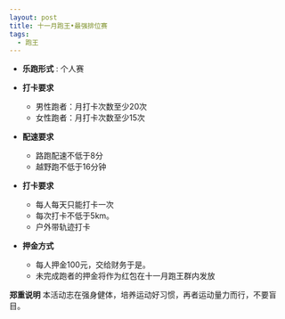```yaml
---
layout: post
title: 十一月跑王•最强排位赛
tags:
  - 跑王
---
```


- **乐跑形式** : 个人赛

- **打卡要求** 
  - 男性跑者：月打卡次数至少20次
  - 女性跑者：月打卡次数至少15次

- **配速要求**
  - 路跑配速不低于8分
  - 越野跑不低于16分钟

- **打卡要求**
  - 每人每天只能打卡一次
  - 每次打卡不低于5km。
  - 户外带轨迹打卡
  
- **押金方式**
  - 每人押金100元，交给财务于是。
  - 未完成跑者的押金将作为红包在十一月跑王群内发放


**郑重说明** 本活动志在强身健体，培养运动好习惯，再者运动量力而行，不要盲目。

<!-- ![截图][1]


  [1]: /images/RunningKing-2021-10-14.png -->
